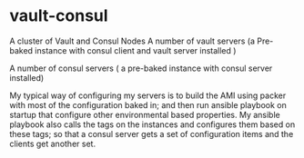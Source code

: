 # vault-consul
A cluster of Vault and Consul Nodes
A number of vault servers (a Pre-baked instance with consul client and vault server installed )

A number of consul servers ( a pre-baked instance with consul server installed)

My typical way of configuring my servers is to build the AMI using packer with most of the configuration baked in; and then run
ansible playbook on startup that configure other environmental based properties. My ansible playbook also calls the tags on the instances
and configures them based on these tags; so that a consul server gets a set of configuration items and the clients get another set.
 
